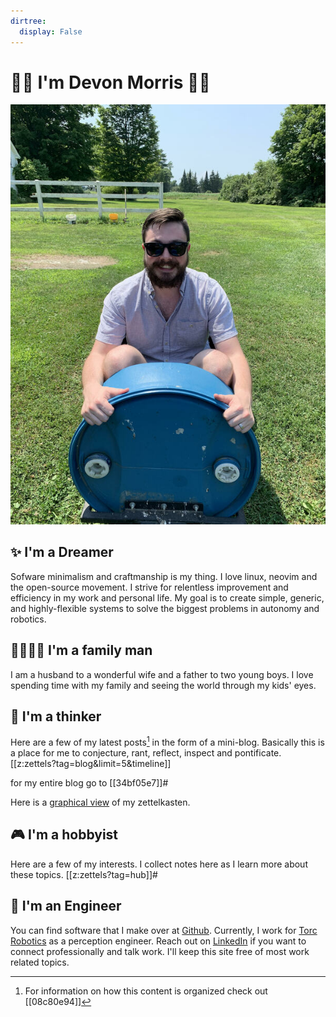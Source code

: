 ```yaml
---
dirtree:
  display: False
---
```

# 👋🏼 I'm Devon Morris  👋🏼

![Me](./static/me.jpeg)

## ✨ I'm a Dreamer
Sofware minimalism and craftmanship is my thing. I love linux, neovim and the
open-source movement. I strive for relentless improvement and efficiency in my
work and personal life. My goal is to create simple, generic, and
highly-flexible systems to solve the biggest problems in autonomy and robotics.

## 👨‍👩‍👦‍👦 I'm a family man

I am a husband to a wonderful wife and a father to two young boys. I love
spending time with my family and seeing the world through my kids' eyes.

## 🧠 I'm a thinker
Here are a few of my latest posts[^zet] in the form of a mini-blog. Basically this is
a place for me to conjecture, rant, reflect, inspect and pontificate.
[[z:zettels?tag=blog&limit=5&timeline]]

for my entire blog go to [[34bf05e7]]#

Here is a [graphical view](./static/graph.html) of my zettelkasten.

## 🎮 I'm a hobbyist
Here are a few of my interests. I collect notes here as I learn more about these
topics.
[[z:zettels?tag=hub]]#

## 🦾 I'm an Engineer
You can find software that I make over at
[Github](https://github.com/DevonMorris).  Currently, I work for [Torc
Robotics](https://torc.ai/) as a perception engineer. Reach out on
[LinkedIn](https://www.linkedin.com/in/devonmorris1992/) if you want to connect
professionally and talk work. I'll keep this site free of most work related
topics.

[^zet]: For information on how this content is organized check out [[08c80e94]]
